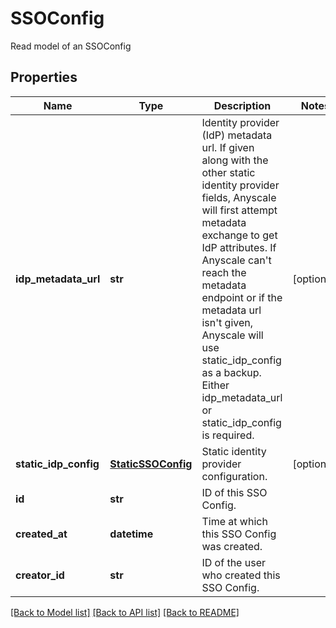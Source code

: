 # SSOConfig

Read model of an SSOConfig     
## Properties
Name | Type | Description | Notes
------------ | ------------- | ------------- | -------------
**idp_metadata_url** | **str** | Identity provider (IdP) metadata url. If given along with the other static identity provider fields, Anyscale will first attempt metadata exchange to get IdP attributes. If Anyscale can&#39;t reach the metadata endpoint or if the metadata url isn&#39;t given, Anyscale will use static_idp_config as a backup. Either idp_metadata_url or static_idp_config is required. | [optional] 
**static_idp_config** | [**StaticSSOConfig**](StaticSSOConfig.md) | Static identity provider configuration. | [optional] 
**id** | **str** | ID of this SSO Config. | 
**created_at** | **datetime** | Time at which this SSO Config was created. | 
**creator_id** | **str** | ID of the user who created this SSO Config. | 

[[Back to Model list]](../README.md#documentation-for-models) [[Back to API list]](../README.md#documentation-for-api-endpoints) [[Back to README]](../README.md)


